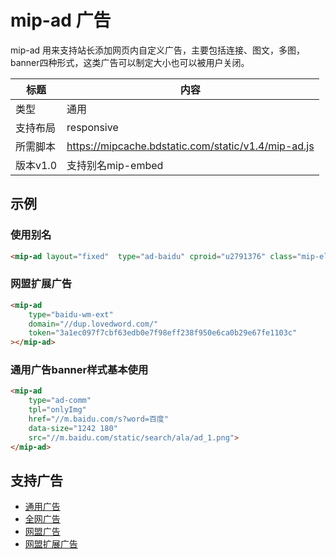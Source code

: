 # mip-ad 广告

mip-ad 用来支持站长添加网页内自定义广告，主要包括连接、图文，多图，banner四种形式，这类广告可以制定大小也可以被用户关闭。

标题|内容
----|----
类型|通用
支持布局|responsive
所需脚本|https://mipcache.bdstatic.com/static/v1.4/mip-ad.js
版本v1.0|支持别名mip-embed

## 示例

### 使用别名

```html
<mip-ad layout="fixed"  type="ad-baidu" cproid="u2791376" class="mip-element mip-layout-container"></mip-ad>
```

### 网盟扩展广告

```html
<mip-ad 
    type="baidu-wm-ext" 
    domain="//dup.lovedword.com/" 
    token="3a1ec097f7cbf63edb0e7f98eff238f950e6ca0b29e67fe1103c" 
></mip-ad>
```

### 通用广告banner样式基本使用

```html
<mip-ad 
    type="ad-comm"
    tpl="onlyImg" 
    href="//m.baidu.com/s?word=百度" 
    data-size="1242 180" 
    src="//m.baidu.com/static/search/ala/ad_1.png">
</mip-ad>
```





## 支持广告

- [通用广告](mip-ad-comm.md)
- [全网广告](mip-ad-qwang.md)
- [网盟广告](mip-ad-baidu.md)
- [网盟扩展广告](mip-baidu-wm-ext.md)
